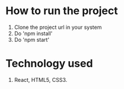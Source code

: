 # How to run the project

1. Clone the project url in your system
2. Do 'npm install'
3. Do 'npm start'

# Technology used
1. React, HTML5, CSS3.

 